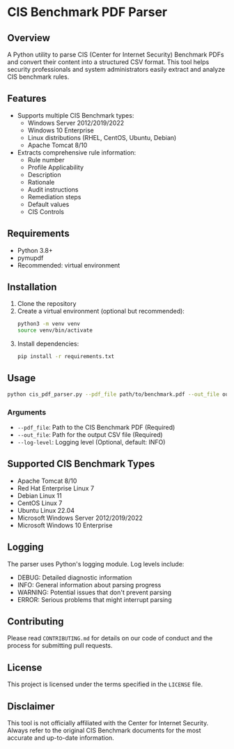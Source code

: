 # CIS Benchmark PDF Parser

## Overview

A Python utility to parse CIS (Center for Internet Security) Benchmark PDFs and convert their content into a structured CSV format. This tool helps security professionals and system administrators easily extract and analyze CIS benchmark rules.

## Features

- Supports multiple CIS Benchmark types:
  - Windows Server 2012/2019/2022
  - Windows 10 Enterprise
  - Linux distributions (RHEL, CentOS, Ubuntu, Debian)
  - Apache Tomcat 8/10
- Extracts comprehensive rule information:
  - Rule number
  - Profile Applicability
  - Description
  - Rationale
  - Audit instructions
  - Remediation steps
  - Default values
  - CIS Controls

## Requirements

- Python 3.8+
- pymupdf
- Recommended: virtual environment

## Installation

1. Clone the repository
2. Create a virtual environment (optional but recommended):
   ```bash
   python3 -m venv venv
   source venv/bin/activate
   ```
3. Install dependencies:
   ```bash
   pip install -r requirements.txt
   ```

## Usage

```bash
python cis_pdf_parser.py --pdf_file path/to/benchmark.pdf --out_file output.csv [--log-level INFO]
```

### Arguments

- `--pdf_file`: Path to the CIS Benchmark PDF (Required)
- `--out_file`: Path for the output CSV file (Required)
- `--log-level`: Logging level (Optional, default: INFO)

## Supported CIS Benchmark Types

- Apache Tomcat 8/10
- Red Hat Enterprise Linux 7
- Debian Linux 11
- CentOS Linux 7
- Ubuntu Linux 22.04
- Microsoft Windows Server 2012/2019/2022
- Microsoft Windows 10 Enterprise

## Logging

The parser uses Python's logging module. Log levels include:

- DEBUG: Detailed diagnostic information
- INFO: General information about parsing progress
- WARNING: Potential issues that don't prevent parsing
- ERROR: Serious problems that might interrupt parsing

## Contributing

Please read `CONTRIBUTING.md` for details on our code of conduct and the process for submitting pull requests.

## License

This project is licensed under the terms specified in the `LICENSE` file.

## Disclaimer

This tool is not officially affiliated with the Center for Internet Security. Always refer to the original CIS Benchmark documents for the most accurate and up-to-date information.
